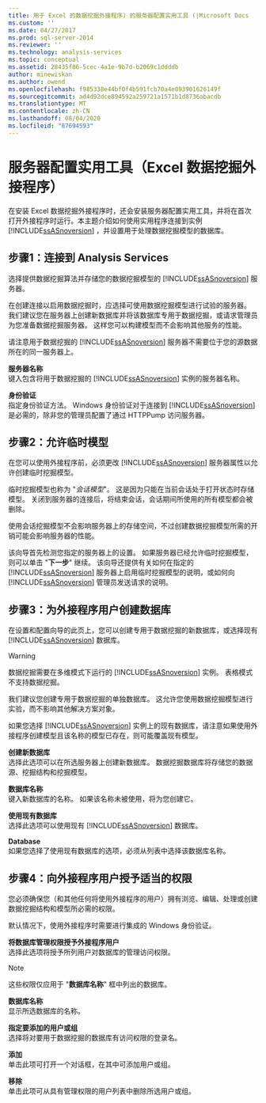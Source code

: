 ```yaml
---
title: 用于 Excel 的数据挖掘外接程序) 的服务器配置实用工具 (|Microsoft Docs
ms.custom: ''
ms.date: 04/27/2017
ms.prod: sql-server-2014
ms.reviewer: ''
ms.technology: analysis-services
ms.topic: conceptual
ms.assetid: 28435f86-5cec-4a1e-9b7d-b2069c1ddddb
author: minewiskan
ms.author: owend
ms.openlocfilehash: f985338e44bf0f4b591fcb70a4e093901626149f
ms.sourcegitcommit: ad4d92dce894592a259721a1571b1d8736abacdb
ms.translationtype: MT
ms.contentlocale: zh-CN
ms.lasthandoff: 08/04/2020
ms.locfileid: "87694593"
---
```

# <a name="server-configuration-utility-data-mining-add-ins-for-excel"></a>服务器配置实用工具（Excel 数据挖掘外接程序）
  在安装 Excel 数据挖掘外接程序时，还会安装服务器配置实用工具，并将在首次打开外接程序时运行。本主题介绍如何使用实用程序连接到实例 [!INCLUDE[ssASnoversion](../includes/ssasnoversion-md.md)] ，并设置用于处理数据挖掘模型的数据库。  
  

  
##  <a name="step-1-connect-to-analysis-services"></a><a name="bkmk_step1"></a>步骤1：连接到 Analysis Services  
 选择提供数据挖掘算法并存储您的数据挖掘模型的 [!INCLUDE[ssASnoversion](../includes/ssasnoversion-md.md)] 服务器。  
  
 在创建连接以启用数据挖掘时，应选择可使用数据挖掘模型进行试验的服务器。 我们建议您在服务器上创建新数据库并将该数据库专用于数据挖掘，或请求管理员为您准备数据挖掘服务器。 这样您可以构建模型而不会影响其他服务的性能。  
  
 请注意用于数据挖掘的 [!INCLUDE[ssASnoversion](../includes/ssasnoversion-md.md)] 服务器不需要位于您的源数据所在的同一服务器上。  
  
 **服务器名称**  
 键入包含将用于数据挖掘的 [!INCLUDE[ssASnoversion](../includes/ssasnoversion-md.md)] 实例的服务器名称。  
  
 **身份验证**  
 指定身份验证方法。 Windows 身份验证对于连接到 [!INCLUDE[ssASnoversion](../includes/ssasnoversion-md.md)] 是必需的，除非您的管理员配置了通过 HTTPPump 访问服务器。  
  
##  <a name="step-2-allow-temporary-models"></a><a name="bkmk_step2"></a>步骤2：允许临时模型  
 在您可以使用外接程序前，必须更改 [!INCLUDE[ssASnoversion](../includes/ssasnoversion-md.md)] 服务器属性以允许创建临时挖掘模型。  
  
 临时挖掘模型也称为 "*会话模型*"。 这是因为只能在当前会话处于打开状态时存储模型。 关闭到服务器的连接后，将结束会话，会话期间所使用的所有模型都会被删除。  
  
 使用会话挖掘模型不会影响服务器上的存储空间，不过创建数据挖掘模型所需的开销可能会影响服务器的性能。  
  
 该向导首先检测您指定的服务器上的设置。 如果服务器已经允许临时挖掘模型，则可以单击 "**下一步**" 继续。 该向导还提供有关如何在指定的 [!INCLUDE[ssASnoversion](../includes/ssasnoversion-md.md)] 服务器上启用临时挖掘模型的说明，或如何向 [!INCLUDE[ssASnoversion](../includes/ssasnoversion-md.md)] 管理员发送请求的说明。  
  
##  <a name="step-3-create-database-for-add-in-users"></a><a name="bkmk_step3"></a>步骤3：为外接程序用户创建数据库  
 在设置和配置向导的此页上，您可以创建专用于数据挖掘的新数据库，或选择现有 [!INCLUDE[ssASnoversion](../includes/ssasnoversion-md.md)] 数据库。  
  
> [!WARNING]  
>  数据挖掘需要在多维模式下运行的 [!INCLUDE[ssASnoversion](../includes/ssasnoversion-md.md)] 实例。 表格模式不支持数据挖掘。  
  
 我们建议您创建专用于数据挖掘的单独数据库。 这允许您使用数据挖掘模型进行实验，而不影响其他解决方案对象。  
  
 如果您选择 [!INCLUDE[ssASnoversion](../includes/ssasnoversion-md.md)] 实例上的现有数据库，请注意如果使用外接程序创建模型且该名称的模型已存在，则可能覆盖现有模型。  
  
 **创建新数据库**  
 选择此选项可以在所选服务器上创建新数据库。 数据挖掘数据库将存储您的数据源、挖掘结构和挖掘模型。  
  
 **数据库名称**  
 键入新数据库的名称。 如果该名称未被使用，将为您创建它。  
  
 **使用现有数据库**  
 选择此选项可以使用现有 [!INCLUDE[ssASnoversion](../includes/ssasnoversion-md.md)] 数据库。  
  
 **Database**  
 如果您选择了使用现有数据库的选项，必须从列表中选择该数据库名称。  
  
##  <a name="step-4-give-add-in-users-appropriate-permissions"></a><a name="bkmk_step4"></a>步骤4：向外接程序用户授予适当的权限  
 您必须确保您（和其他任何将使用外接程序的用户）拥有浏览、编辑、处理或创建数据挖掘结构和模型所必需的权限。  
  
 默认情况下，使用外接程序时需要进行集成的 Windows 身份验证。  
  
 **将数据库管理权限授予外接程序用户**  
 选择此选项将授予所列用户对数据库的管理访问权限。  
  
> [!NOTE]  
>  这些权限仅应用于 "**数据库名称**" 框中列出的数据库。  
  
 **数据库名称**  
 显示所选数据库的名称。  
  
 **指定要添加的用户或组**  
 选择将对要用于数据挖掘的数据库有访问权限的登录名。  
  
 **添加**  
 单击此项可打开一个对话框，在其中可添加用户或组。  
  
 **移除**  
 单击此项可从具有管理权限的用户列表中删除所选用户或组。  
  
  

